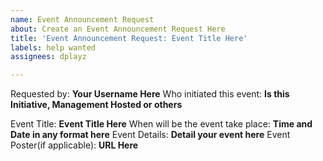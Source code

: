 ```yaml
---
name: Event Announcement Request
about: Create an Event Announcement Request Here
title: 'Event Announcement Request: Event Title Here'
labels: help wanted
assignees: dplayz

---
```


Requested by: **Your Username Here**
Who initiated this event: **Is this Initiative, Management Hosted or others**

Event Title: **Event Title Here**
When will be the event take place: **Time and Date in any format here**
Event Details:
**Detail your event here**
Event Poster(if applicable): **URL Here**
